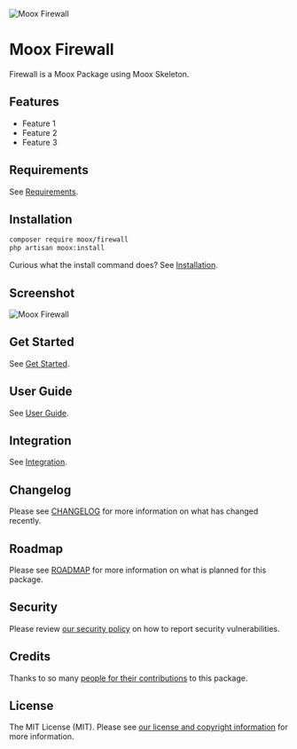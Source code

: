 ![Moox Firewall](https://github.com/mooxphp/moox/raw/main/art/banner/firewall.jpg)

# Moox Firewall

Firewall is a Moox Package using Moox Skeleton.

## Features

<!--features-->

-   Feature 1
-   Feature 2
-   Feature 3

<!--/features-->

## Requirements

See [Requirements](https://github.com/mooxphp/moox/blob/main/docs/Requirements.md).

## Installation

```bash
composer require moox/firewall
php artisan moox:install
```

Curious what the install command does? See [Installation](https://github.com/mooxphp/moox/blob/main/docs/Installation.md).

## Screenshot

![Moox Firewall](https://github.com/mooxphp/moox/raw/main/art/screenshots/firewall.jpg)

## Get Started

See [Get Started](docs/GetStarted.md).

## User Guide

See [User Guide](docs/UserGuide.md).

## Integration

See [Integration](docs/Integration.md).

## Changelog

Please see [CHANGELOG](CHANGELOG.md) for more information on what has changed recently.

## Roadmap

Please see [ROADMAP](ROADMAP.md) for more information on what is planned for this package.

## Security

Please review [our security policy](https://github.com/mooxphp/moox/security/policy) on how to report security vulnerabilities.

## Credits

Thanks to so many [people for their contributions](https://github.com/mooxphp/moox#contributors) to this package.

## License

The MIT License (MIT). Please see [our license and copyright information](https://github.com/mooxphp/moox/blob/main/LICENSE.md) for more information.
